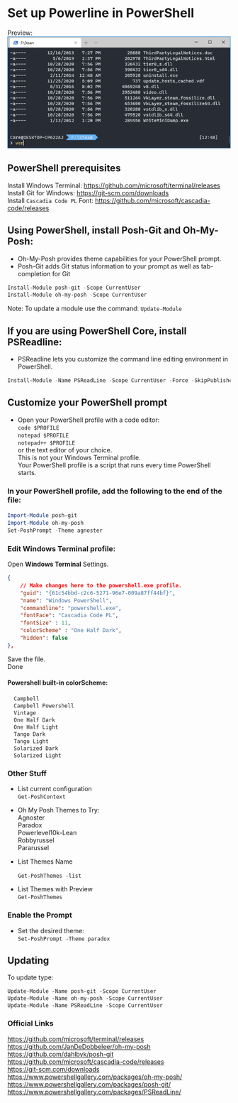 # Set up Powerline in PowerShell
Preview:  
![Demo 01](./screenshot.png?raw=true)

## PowerShell prerequisites
Install Windows Terminal: https://github.com/microsoft/terminal/releases  
Install Git for Windows: https://git-scm.com/downloads  
Install `Cascadia Code PL` Font: https://github.com/microsoft/cascadia-code/releases  

## Using PowerShell, install Posh-Git and Oh-My-Posh:
 * Oh-My-Posh provides theme capabilities for your PowerShell prompt.
 * Posh-Git adds Git status information to your prompt as well as tab-completion for Git 
```Powershell
Install-Module posh-git -Scope CurrentUser
Install-Module oh-my-posh -Scope CurrentUser
```
Note: To update a module use the command: `Update-Module`

## If you are using PowerShell Core, install PSReadline:
* PSReadline lets you customize the command line editing environment in PowerShell.
```Powershell
Install-Module -Name PSReadLine -Scope CurrentUser -Force -SkipPublisherCheck
```

## Customize your PowerShell prompt
* Open your PowerShell profile with a code editor:  
`code $PROFILE`  
`notepad $PROFILE`  
`notepad++ $PROFILE`  
or the text editor of your choice.  
This is not your Windows Terminal profile.   
Your PowerShell profile is a script that runs every time PowerShell starts.

### In your PowerShell profile, add the following to the end of the file:
```Powershell
Import-Module posh-git
Import-Module oh-my-posh
Set-PoshPrompt -Theme agnoster
```

### Edit Windows Terminal profile:
Open **Windows Terminal** Settings.
```json
{
    // Make changes here to the powershell.exe profile.
    "guid": "{61c54bbd-c2c6-5271-96e7-009a87ff44bf}",
    "name": "Windows PowerShell",
    "commandline": "powershell.exe",
    "fontFace": "Cascadia Code PL",
    "fontSize" : 11,
    "colorScheme" : "One Half Dark",
    "hidden": false
},
```
Save the file.  
Done  

#### **Powershell built-in colorScheme:**
```
  Campbell
  Campbell Powershell
  Vintage
  One Half Dark
  One Half Light
  Tango Dark
  Tango Light
  Solarized Dark
  Solarized Light
```

### Other Stuff
* List current configuration  
`Get-PoshContext`

* Oh My Posh Themes to Try:  
Agnoster  
Paradox  
Powerlevel10k-Lean  
Robbyrussel  
Pararussel  

* List Themes Name  

  `Get-PoshThemes -list`

* List Themes with Preview  
`Get-PoshThemes`

### Enable the Prompt
* Set the desired theme:  
`Set-PoshPrompt -Theme paradox`



## Updating

To update type:

```
Update-Module -Name posh-git -Scope CurrentUser
Update-Module -Name oh-my-posh -Scope CurrentUser
Update-Module -Name PSReadLine -Scope CurrentUser
```



### Official Links
https://github.com/microsoft/terminal/releases  
https://github.com/JanDeDobbeleer/oh-my-posh  
https://github.com/dahlbyk/posh-git  
https://github.com/microsoft/cascadia-code/releases  
https://git-scm.com/downloads  
https://www.powershellgallery.com/packages/oh-my-posh/  
https://www.powershellgallery.com/packages/posh-git/  
https://www.powershellgallery.com/packages/PSReadLine/  
